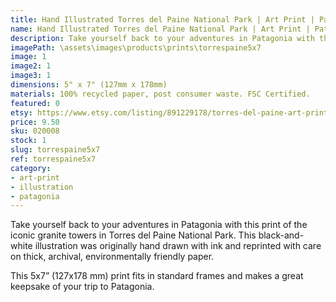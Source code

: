 ```yaml
---
title: Hand Illustrated Torres del Paine National Park | Art Print | Patagonia Chile
name: Hand Illustrated Torres del Paine National Park | Art Print | Patagonia Chile
description: Take yourself back to your adventures in Patagonia with this print of the iconic granite towers in Torres del Paine National Park. This black-and-white illustration was originally hand drawn with ink and reprinted with care on thick, archival, environmentally friendly paper.
imagePath: \assets\images\products\prints\torrespaine5x7
image: 1
image2: 1
image3: 1
dimensions: 5" x 7" (127mm x 178mm)
materials: 100% recycled paper, post consumer waste. FSC Certified.
featured: 0
etsy: https://www.etsy.com/listing/891229178/torres-del-paine-art-print-hand
price: 9.50
sku: 020008
stock: 1
slug: torrespaine5x7
ref: torrespaine5x7
category:
- art-print
- illustration
- patagonia
---
```

Take yourself back to your adventures in Patagonia with this print of the iconic granite towers in Torres del Paine National Park. This black-and-white illustration was originally hand drawn with ink and reprinted with care on thick, archival, environmentally friendly paper.

This 5x7” (127x178 mm) print fits in standard frames and makes a great keepsake of your trip to Patagonia.

